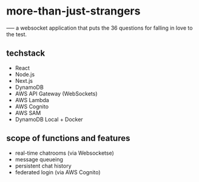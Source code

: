 # more-than-just-strangers
––– a websocket application that puts the 36 questions for falling in love to the test.

## techstack
- React
- Node.js
- Next.js
- DynamoDB
- AWS API Gateway (WebSockets)
- AWS Lambda
- AWS Cognito
- AWS SAM
- DynamoDB Local + Docker

## scope of functions and features
- real-time chatrooms (via Websocketse)
- message queueing
- persistent chat history
- federated login (via AWS Cognito)
